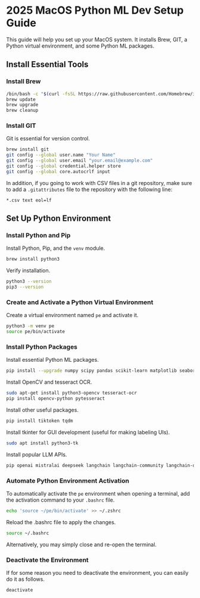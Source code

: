 # 2025 MacOS Python ML Dev Setup Guide
This guide will help you set up your MacOS system. It installs Brew, GIT, a Python virtual environment, and some Python ML packages.

## Install Essential Tools

### Install Brew
```bash
/bin/bash -c "$(curl -fsSL https://raw.githubusercontent.com/Homebrew/install/HEAD/install.sh)"
brew update
brew upgrade
brew cleanup
```

### Install GIT
Git is essential for version control.
```bash
brew install git
git config --global user.name "Your Name"
git config --global user.email "your.email@example.com"
git config --global credential.helper store
git config --global core.autocrlf input
```
In addition, if you going to work with CSV files in a git repository, make sure to add a `.gitattributes` file to the repository with the following line:
```
*.csv text eol=lf
```

## Set Up Python Environment

### Install Python and Pip
Install Python, Pip, and the `venv` module.
```bash
brew install python3
```
Verify installation.
```bash
python3 --version
pip3 --version
```

### Create and Activate a Python Virtual Environment
Create a virtual environment named `pe` and activate it.
```bash
python3 -m venv pe
source pe/bin/activate
```
### Install Python Packages
Install essential Python ML packages.
```bash
pip install --upgrade numpy scipy pandas scikit-learn matplotlib seaborn pillow torch
```
Install OpenCV and tesseract OCR.
```bash
sudo apt-get install python3-opencv tesseract-ocr
pip install opencv-python pytesseract
```
Install other useful packages.
```bash
pip install tiktoken tqdm
```
Install tkinter for GUI development (useful for making labeling UIs).
```bash
sudo apt install python3-tk
```
Install popular LLM APIs.
```bash
pip openai mistralai deepseek langchain langchain-community langchain-openai
```

### Automate Python Environment Activation
To automatically activate the `pe` environment when opening a terminal, add the activation command to your `.bashrc` file.
```bash
echo 'source ~/pe/bin/activate' >> ~/.zshrc
```
Reload the .bashrc file to apply the changes.
```bash
source ~/.bashrc
```
Alternatively, you may simply close and re-open the terminal.

### Deactivate the Environment
If for some reason you need to deactivate the environment, you can easily do it as follows.
```bash
deactivate
```
